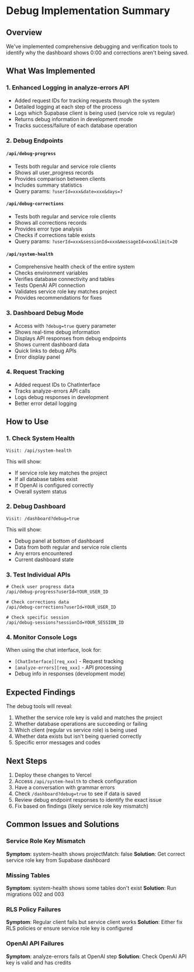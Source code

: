 # Debug Implementation Summary

## Overview
We've implemented comprehensive debugging and verification tools to identify why the dashboard shows 0:00 and corrections aren't being saved.

## What Was Implemented

### 1. Enhanced Logging in analyze-errors API
- Added request IDs for tracking requests through the system
- Detailed logging at each step of the process
- Logs which Supabase client is being used (service role vs regular)
- Returns debug information in development mode
- Tracks success/failure of each database operation

### 2. Debug Endpoints

#### `/api/debug-progress`
- Tests both regular and service role clients
- Shows all user_progress records
- Provides comparison between clients
- Includes summary statistics
- Query params: `?userId=xxx&date=xxx&days=7`

#### `/api/debug-corrections`
- Tests both regular and service role clients
- Shows all corrections records
- Provides error type analysis
- Checks if corrections table exists
- Query params: `?userId=xxx&sessionId=xxx&messageId=xxx&limit=20`

#### `/api/system-health`
- Comprehensive health check of the entire system
- Checks environment variables
- Verifies database connectivity and tables
- Tests OpenAI API connection
- Validates service role key matches project
- Provides recommendations for fixes

### 3. Dashboard Debug Mode
- Access with `?debug=true` query parameter
- Shows real-time debug information
- Displays API responses from debug endpoints
- Shows current dashboard data
- Quick links to debug APIs
- Error display panel

### 4. Request Tracking
- Added request IDs to ChatInterface
- Tracks analyze-errors API calls
- Logs debug responses in development
- Better error detail logging

## How to Use

### 1. Check System Health
```
Visit: /api/system-health
```
This will show:
- If service role key matches the project
- If all database tables exist
- If OpenAI is configured correctly
- Overall system status

### 2. Debug Dashboard
```
Visit: /dashboard?debug=true
```
This will show:
- Debug panel at bottom of dashboard
- Data from both regular and service role clients
- Any errors encountered
- Current dashboard state

### 3. Test Individual APIs
```
# Check user progress data
/api/debug-progress?userId=YOUR_USER_ID

# Check corrections data
/api/debug-corrections?userId=YOUR_USER_ID

# Check specific session
/api/debug-sessions?sessionId=YOUR_SESSION_ID
```

### 4. Monitor Console Logs
When using the chat interface, look for:
- `[ChatInterface][req_xxx]` - Request tracking
- `[analyze-errors][req_xxx]` - API processing
- Debug info in responses (development mode)

## Expected Findings

The debug tools will reveal:
1. Whether the service role key is valid and matches the project
2. Whether database operations are succeeding or failing
3. Which client (regular vs service role) is being used
4. Whether data exists but isn't being queried correctly
5. Specific error messages and codes

## Next Steps

1. Deploy these changes to Vercel
2. Access `/api/system-health` to check configuration
3. Have a conversation with grammar errors
4. Check `/dashboard?debug=true` to see if data is saved
5. Review debug endpoint responses to identify the exact issue
6. Fix based on findings (likely service role key mismatch)

## Common Issues and Solutions

### Service Role Key Mismatch
**Symptom**: system-health shows projectMatch: false
**Solution**: Get correct service role key from Supabase dashboard

### Missing Tables
**Symptom**: system-health shows some tables don't exist
**Solution**: Run migrations 002 and 003

### RLS Policy Failures
**Symptom**: Regular client fails but service client works
**Solution**: Either fix RLS policies or ensure service role key is configured

### OpenAI API Failures
**Symptom**: analyze-errors fails at OpenAI step
**Solution**: Check OpenAI API key is valid and has credits